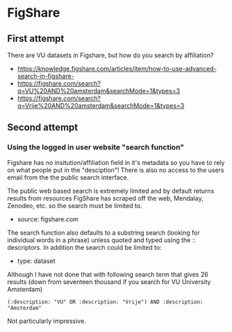 # FigShare

## First attempt

There are VU datasets in Figshare, but how do you search by affiliation?

- https://knowledge.figshare.com/articles/item/how-to-use-advanced-search-in-figshare- 
- https://figshare.com/search?q=VU%20AND%20amsterdam&searchMode=1&types=3
- https://figshare.com/search?q=Vrije%20AND%20amsterdam&searchMode=1&types=3

## Second attempt

### Using the logged in user website "search function"

Figshare has no insitution/affiliation field in it's metadata so you have to rely on what people put in the "desciption"! There is also no access to the users email from the the public search interface.

The public web based search is extremely limited and by default returns results from resources FigShare has scraped off the web, Mendalay, Zenodeo, etc. so the search must be limited to.

- source: figshare.com

The search function also defaults to a substring search (looking for individual words in a phrase) unless quoted and typed using the :: descriptors. In addition the search could be limited to:

- type: dataset 

Although I have not done that with following search term that gives 26 results (down from seventeen thousand if you search for VU University Amsterdam)

`(:description: "VU" OR :description: "Vrije") AND :description: "Amsterdam"`

Not particularly impressive.

